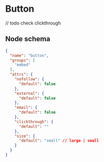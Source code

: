 # Button

// todo check clickthrough

## Node schema

```json
{
  "name": "button",
  "groups": [
    "embed"
  ],
  "attrs": {
    "nofollow": {
      "default": false
    },
    "external": {
      "default": false
    },
    "email": {
      "default": false
    },
    "clickthrough": {
      "default": ""
    },
    "size": {
      "default": "small" // large | small
    }
  }
}
```
